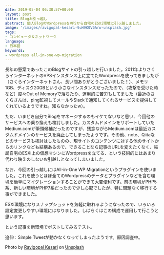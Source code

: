 ```yaml
---
date: 2019-05-04 06:30:57+00:00
layout: post
title: Blogお引っ越し
abstract: 個人BlogのWordpressをVPSから自宅のESXi環境に引っ越しました。
image: '/images/ravigopal-kesari-9uH9K0V6Arw-unsplash.jpg'
tags:
- コンピュータ＆ネットワーク
language:
- 日本語
keywords:
- wordpress all-in-one-wp-migration
---
```


長年の懸案であったこのBlogサイトの引っ越しを行いました。2011年よりさくらインターネットのVPSインスタンス上に立てたWordpressを使ってきましたが（さくらインターネットさん、長い間ありがとうございました！）、メモリ1GB、ディスク20GBという小さなインスタンスだったたので、（攻撃を受けた時など）度々Out of Memoryで落ちたり、運用的に苦労もしてました（最近のさくらさんは、ping監視してメールやSlackで通知してくれるサービスを提供してくれているようですね。知らなかったw）。

ただ、いまどき自分でBlogをマネージするのもイケてないなと思い、今回他のサービスへの乗り換えも検討しました。カスタムドメインをサポートしていたMedium.comが筆頭候補だったのですが、残念ながらMedium.comは最近カスタムドメインのサービスを廃止してしまったようです。その他、note、Qiitaなどのサービスも検討はしたものの、現サイトのコンテンツに対する他のサイトからのリンクなども結構あるので、できることなら記事のURLを変えたくなく、結局自宅のESXi上の仮想マシンにWordpressを立てる、という技術的にはあまり代わり映えのしないお引越しとなってしまいました。

なお、今回の引っ越しにはAll-in-One WP Migrationというプラグインを使いました。これを使うとほぼ全てのWordpressのデータとプラグインなどを含む環境を簡単にマイグレーションすることができて大変便利です。前の環境がPHP5系、新しい環境がPHP7系だったので少し心配でしたが、特に問題なく移行する事ができました。

ESXi環境になりスナップショットを気軽に取れるようになったので、いろいろ設定変更しやすい環境にはなりました。しばらくはこの構成で運用して行こうと思います。

という記事を新環境でポストしてみるテスト。

追伸：Simple Tweetが動かなくなってしまったようです。原因調査中。

Photo by <a href="https://unsplash.com/@rvgpl?utm_content=creditCopyText&utm_medium=referral&utm_source=unsplash">Ravigopal Kesari</a> on <a href="https://unsplash.com/photos/buses-parked-at-a-bus-stop-9uH9K0V6Arw?utm_content=creditCopyText&utm_medium=referral&utm_source=unsplash">Unsplash</a>
